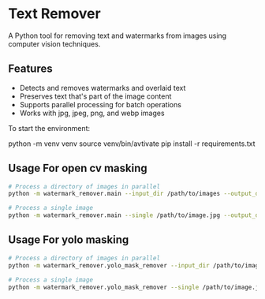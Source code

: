 # Text Remover

A Python tool for removing text and watermarks from images using computer vision techniques.

## Features
- Detects and removes watermarks and overlaid text
- Preserves text that's part of the image content
- Supports parallel processing for batch operations
- Works with jpg, jpeg, png, and webp images


To start the environment:

python -m venv venv
source venv/bin/avtivate
pip install -r requirements.txt


## Usage For open cv masking
```bash
# Process a directory of images in parallel
python -m watermark_remover.main --input_dir /path/to/images --output_dir /path/to/output --workers numberof_workers

# Process a single image
python -m watermark_remover.main --single /path/to/image.jpg --output_dir /path/to/outputdir
```

## Usage For yolo masking
```bash
# Process a directory of images in parallel
python -m watermark_remover.yolo_mask_remover --input_dir /path/to/images --output_dir /path/to/output --workers numberof_workers

# Process a single image
python -m watermark_remover.yolo_mask_remover --single /path/to/image.jpg --output_dir /path/to/outputdir
```
